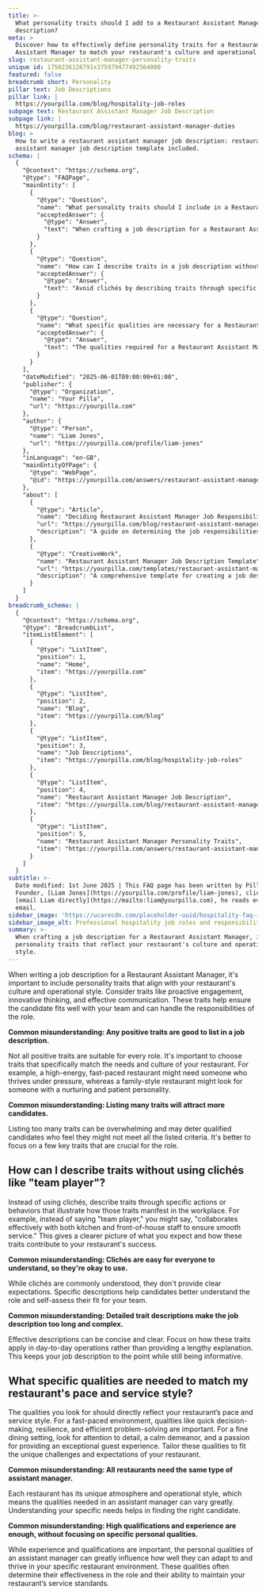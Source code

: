 ```yaml
---
title: >-
  What personality traits should I add to a Restaurant Assistant Manager job
  description?
meta: >
  Discover how to effectively define personality traits for a Restaurant
  Assistant Manager to match your restaurant's culture and operational style.
slug: restaurant-assistant-manager-personality-traits
unique id: 1750236126791x375979477492564000
featured: false
breadcrumb short: Personality
pillar text: Job Descriptions
pillar link: |
  https://yourpilla.com/blog/hospitality-job-roles
subpage text: Restaurant Assistant Manager Job Description
subpage link: |
  https://yourpilla.com/blog/restaurant-assistant-manager-duties
blog: >
  How to write a restaurant assistant manager job description: restaurant
  assistant manager job description template included.
schema: |
  {
    "@context": "https://schema.org",
    "@type": "FAQPage",
    "mainEntity": [
      {
        "@type": "Question",
        "name": "What personality traits should I include in a Restaurant Assistant Manager job description?",
        "acceptedAnswer": {
          "@type": "Answer",
          "text": "When crafting a job description for a Restaurant Assistant Manager, include personality traits that reflect your restaurant's culture and operational style. Key traits might include proactive engagement, innovative thinking, and effective communication. These traits ensure the candidate can integrate well with your team and handle the role's responsibilities effectively."
        }
      },
      {
        "@type": "Question",
        "name": "How can I describe traits in a job description without using clichés like 'team player'?",
        "acceptedAnswer": {
          "@type": "Answer",
          "text": "Avoid clichés by describing traits through specific actions or behaviours that illustrate how these traits appear in daily operations. For instance, instead of 'team player,' describe someone who 'collaborates effectively with both kitchen and front-of-house staff to ensure smooth service'. This approach provides clear and actionable insights into what is expected from the candidate."
        }
      },
      {
        "@type": "Question",
        "name": "What specific qualities are necessary for a Restaurant Assistant Manager to match my restaurant's pace and service style?",
        "acceptedAnswer": {
          "@type": "Answer",
          "text": "The qualities required for a Restaurant Assistant Manager should reflect the specific pace and service style of your restaurant. For a fast-paced setting, consider qualities like quick decision-making, resilience, and efficient problem-solving. For a fine dining environment, focus on qualities such as attention to detail, a calm demeanor, and a passion for exceptional guest service. Tailor these qualities to suit the unique needs of your restaurant."
        }
      }
    ],
    "dateModified": "2025-06-01T09:00:00+01:00",
    "publisher": {
      "@type": "Organization",
      "name": "Your Pilla",
      "url": "https://yourpilla.com"
    },
    "author": {
      "@type": "Person",
      "name": "Liam Jones",
      "url": "https://yourpilla.com/profile/liam-jones"
    },
    "inLanguage": "en-GB",
    "mainEntityOfPage": {
      "@type": "WebPage",
      "@id": "https://yourpilla.com/answers/restaurant-assistant-manager-personality-traits"
    },
    "about": [
      {
        "@type": "Article",
        "name": "Deciding Restaurant Assistant Manager Job Responsibilities and Skills",
        "url": "https://yourpilla.com/blog/restaurant-assistant-manager-duties",
        "description": "A guide on determining the job responsibilities and essential skills for a Restaurant Assistant Manager to ensure optimal performance and alignment with your restaurant's requirements."
      },
      {
        "@type": "CreativeWork",
        "name": "Restaurant Assistant Manager Job Description Template",
        "url": "https://yourpilla.com/templates/restaurant-assistant-manager-job-description",
        "description": "A comprehensive template for creating a job description for a Restaurant Assistant Manager, focusing on essential responsibilities and personality traits needed for success in the role."
      }
    ]
  }
breadcrumb_schema: |
  {
    "@context": "https://schema.org",
    "@type": "BreadcrumbList",
    "itemListElement": [
      {
        "@type": "ListItem",
        "position": 1,
        "name": "Home",
        "item": "https://yourpilla.com"
      },
      {
        "@type": "ListItem",
        "position": 2,
        "name": "Blog",
        "item": "https://yourpilla.com/blog"
      },
      {
        "@type": "ListItem",
        "position": 3,
        "name": "Job Descriptions",
        "item": "https://yourpilla.com/blog/hospitality-job-roles"
      },
      {
        "@type": "ListItem",
        "position": 4,
        "name": "Restaurant Assistant Manager Job Description",
        "item": "https://yourpilla.com/blog/restaurant-assistant-manager-duties"
      },
      {
        "@type": "ListItem",
        "position": 5,
        "name": "Restaurant Assistant Manager Personality Traits",
        "item": "https://yourpilla.com/answers/restaurant-assistant-manager-personality-traits"
      }
    ]
  }
subtitle: >-
  Date modified: 1st June 2025 | This FAQ page has been written by Pilla
  Founder, [Liam Jones](https://yourpilla.com/profile/liam-jones), click to
  [email Liam directly](https://mailto:liam@yourpilla.com), he reads every
  email.
sidebar_image: 'https://ucarecdn.com/placeholder-uuid/hospitality-faq-image.jpg'
sidebar_image_alt: Professional hospitality job roles and responsibilities
summary: >-
  When crafting a job description for a Restaurant Assistant Manager, include
  personality traits that reflect your restaurant's culture and operational
  style.
---
```

When writing a job description for a Restaurant Assistant Manager, it's important to include personality traits that align with your restaurant's culture and operational style. Consider traits like proactive engagement, innovative thinking, and effective communication. These traits help ensure the candidate fits well with your team and can handle the responsibilities of the role.

**Common misunderstanding: Any positive traits are good to list in a job description.**

Not all positive traits are suitable for every role. It's important to choose traits that specifically match the needs and culture of your restaurant. For example, a high-energy, fast-paced restaurant might need someone who thrives under pressure, whereas a family-style restaurant might look for someone with a nurturing and patient personality.

**Common misunderstanding: Listing many traits will attract more candidates.**

Listing too many traits can be overwhelming and may deter qualified candidates who feel they might not meet all the listed criteria. It's better to focus on a few key traits that are crucial for the role.

## How can I describe traits without using clichés like "team player"?

Instead of using clichés, describe traits through specific actions or behaviors that illustrate how those traits manifest in the workplace. For example, instead of saying "team player," you might say, "collaborates effectively with both kitchen and front-of-house staff to ensure smooth service." This gives a clearer picture of what you expect and how these traits contribute to your restaurant's success.

**Common misunderstanding: Clichés are easy for everyone to understand, so they're okay to use.**

While clichés are commonly understood, they don't provide clear expectations. Specific descriptions help candidates better understand the role and self-assess their fit for your team.

**Common misunderstanding: Detailed trait descriptions make the job description too long and complex.**

Effective descriptions can be concise and clear. Focus on how these traits apply in day-to-day operations rather than providing a lengthy explanation. This keeps your job description to the point while still being informative.

## What specific qualities are needed to match my restaurant's pace and service style?

The qualities you look for should directly reflect your restaurant’s pace and service style. For a fast-paced environment, qualities like quick decision-making, resilience, and efficient problem-solving are important. For a fine dining setting, look for attention to detail, a calm demeanor, and a passion for providing an exceptional guest experience. Tailor these qualities to fit the unique challenges and expectations of your restaurant.

**Common misunderstanding: All restaurants need the same type of assistant manager.**

Each restaurant has its unique atmosphere and operational style, which means the qualities needed in an assistant manager can vary greatly. Understanding your specific needs helps in finding the right candidate.

**Common misunderstanding: High qualifications and experience are enough, without focusing on specific personal qualities.**

While experience and qualifications are important, the personal qualities of an assistant manager can greatly influence how well they can adapt to and thrive in your specific restaurant environment. These qualities often determine their effectiveness in the role and their ability to maintain your restaurant’s service standards.

